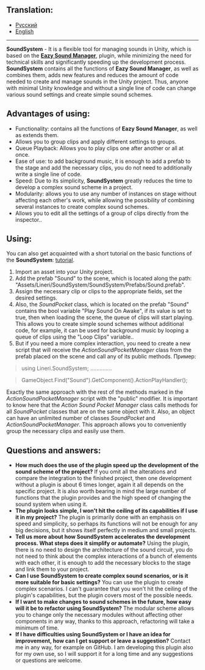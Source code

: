 ## Translation:
* <a href = "https://github.com/Linerichka/SoundSystem-With-Eazy-Sound-Manager/blob/main/README_RU.md">Русский</a>
* <a href = "https://github.com/Linerichka/SoundSystem-With-Eazy-Sound-Manager/blob/main/README.md">English</a>

---

**SoundSystem** - It is a flexible tool for managing sounds in Unity, which is based on the <a href="https://github.com/JackM36/Eazy-Sound-Manager">**Eazy Sound Manager**</a>,  plugin, while minimizing the need for technical skills and significantly speeding up the development process. **SoundSystem** contains all the functions of **Eazy Sound Manager**, as well as combines them, adds new features and reduces the amount of code needed to create and manage sounds in the Unity project. Thus, anyone with minimal Unity knowledge and without a single line of code can change various sound settings and create simple sound schemes.

## Advantages of using:
* Functionality: contains all the functions of **Eazy Sound Manager**, as well as extends them.
* Allows you to group clips and apply different settings to groups.
* Queue Playback: Allows you to play clips one after another or all at once.
* Ease of use: to add background music, it is enough to add a prefab to the stage and add the necessary clips, you do not need to additionally write a single line of code.
* Speed: Due to its simplicity, **SoundSystem** greatly reduces the time to develop a complex sound scheme in a project.
* Modularity: allows you to use any number of instances on stage without affecting each other's work, while allowing the possibility of combining several instances to create complex sound schemes.
* Allows you to edit all the settings of a group of clips directly from the inspector..

## Using:
You can also get acquainted with a short tutorial on the basic functions of the **SoundSystem**: <a href = "https://youtu.be/kXDuEaaw7Ao">tutorial</a>.
1. Import an asset into your Unity project.
2. Add the prefab "Sound" to the scene, which is located along the path:  "Assets/Lineri/SoundSystem/SoundSystem/Prefabs/Sound.prefab".
3. Assign the necessary clip or clips to the appropriate fields, set the desired settings.
4. Also, the *SoundPocket* class, which is located on the prefab "Sound" contains the bool variable "Play Sound On Awake", if its value is set to true, then when loading the scene, the queue of clips will start playing. This allows you to create simple sound schemes without additional code, for example, it can be used for background music by looping a queue of clips using the "Loop Clips" variable..
5. But if you need a more complex interaction, you need to create a new script that will receive the *ActionSoundPocketManager* class from the prefab placed on the scene and call any of its public methods.
Пример:
>    using Lineri.SoundSystem; ..............

>    GameObject.Find("Sound").GetComponent<ActionSoundPocketManager>().ActionPlayHandler();

Exactly the same approach with the rest of the methods marked in the *ActionSoundPocketManager* script with the "public" modifier. It is important to know here that the *Action Sound Pocket Manager* class calls methods for all *SoundPocket* classes that are on the same object with it. Also, an object can have an unlimited number of classes *SoundPocket* and *ActionSoundPocketManager*. This approach allows you to conveniently group the necessary clips and easily use them.

## Questions and answers:
* **How much does the use of the plugin speed up the development of the sound scheme of the project?** If you omit all the alterations and compare the integration to the finished project, then one development without a plugin is about 6 times longer, again it all depends on the specific project. It is also worth bearing in mind the large number of functions that the plugin provides and the high speed of changing the sound system when using it.
* **The plugin looks simple, I won't hit the ceiling of its capabilities if I use it in my project?** The plugin is primarily done with an emphasis on speed and simplicity, so perhaps its functions will not be enough for any big decisions, but it shows itself perfectly in medium and small projects.
* **Tell us more about how SoundSystem accelerates the development process. What steps does it simplify or automate?** Using the plugin, there is no need to design the architecture of the sound circuit, you do not need to think about the complex interactions of a bunch of elements with each other, it is enough to add the necessary blocks to the stage and link them to your project.
* **Can I use SoundSystem to create complex sound scenarios, or is it more suitable for basic settings?** You can use the plugin to create complex scenarios. I can't guarantee that you won't hit the ceiling of the plugin's capabilities, but the plugin covers most of the possible needs.
* **If I want to make changes to sound schemes in the future, how easy will it be to refactor using SoundSystem?** The modular scheme allows you to change only the necessary modules without affecting other components in any way, thanks to this approach, refactoring will take a minimum of time.
* **If I have difficulties using SoundSystem or I have an idea for improvement, how can I get support or leave a suggestion?** Contact me in any way, for example on GitHub. I am developing this plugin also for my own use, so I will support it for a long time and any suggestions or questions are welcome.
